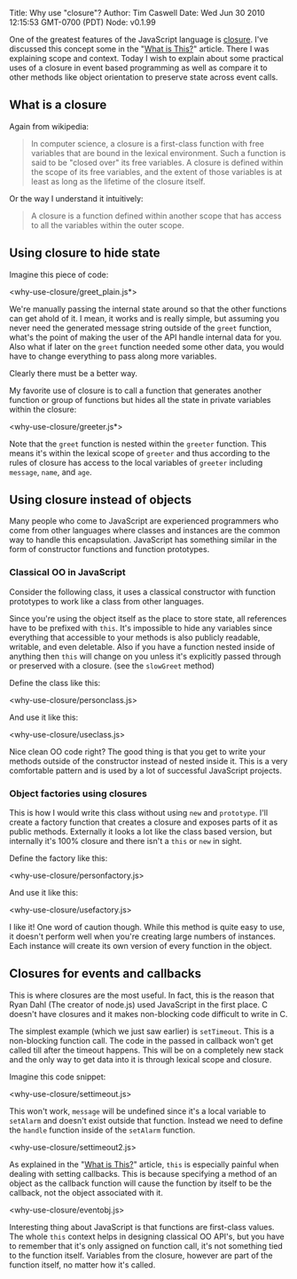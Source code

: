 Title: Why use "closure"?
Author: Tim Caswell
Date: Wed Jun 30 2010 12:15:53 GMT-0700 (PDT)
Node: v0.1.99

One of the greatest features of the JavaScript language is [closure][wikipedia-closure].  I've discussed this concept some in the "[What is This?](/what-is-this)" article.  There I was explaining scope and context.  Today I wish to explain about some practical uses of a closure in event based programming as well as compare it to other methods like object orientation to preserve state across event calls.

## What is a closure

Again from wikipedia:

> In computer science, a closure is a first-class function with free variables that are bound in the lexical environment. Such a function is said to be "closed over" its free variables. A closure is defined within the scope of its free variables, and the extent of those variables is at least as long as the lifetime of the closure itself.

Or the way I understand it intuitively:

> A closure is a function defined within another scope that has access to all the variables within the outer scope.


## Using closure to hide state

Imagine this piece of code:

<why-use-closure/greet_plain.js*>

We're manually passing the internal state around so that the other functions can get ahold of it. I mean, it works and is really simple, but assuming you never need the generated message string outside of the `greet` function, what's the point of making the user of the API handle internal data for you.  Also what if later on the `greet` function needed some other data, you would have to change everything to pass along more variables.

Clearly there must be a better way.

My favorite use of closure is to  call a function that generates another function or group of functions but hides all the state in private variables within the closure:


<why-use-closure/greeter.js*>

Note that the `greet` function is nested within the `greeter` function.  This means it's within the lexical scope of `greeter` and thus according to the rules of closure has access to the local variables of `greeter` including `message`, `name`, and `age`.

## Using closure instead of objects

Many people who come to JavaScript are experienced programmers who come from other languages where classes and instances are the common way to handle this encapsulation.  JavaScript has something similar in the form of constructor functions and function prototypes.

### Classical OO in JavaScript

Consider the following class, it uses a classical constructor with function prototypes to work like a class from other languages.

Since you're using the object itself as the place to store state, all references have to be prefixed with `this`.  It's impossible to hide any variables since everything that accessible to your methods is also publicly readable, writable, and even deletable.  Also if you have a function nested inside of anything then `this` will change on you unless it's explicitly passed through or preserved with a closure. (see the `slowGreet` method)

Define the class like this:

<why-use-closure/personclass.js>

And use it like this: 

<why-use-closure/useclass.js>

Nice clean OO code right?  The good thing is that you get to write your methods outside of the constructor instead of nested inside it.  This is a very comfortable pattern and is used by a lot of successful JavaScript projects.

### Object factories using closures

This is how I would write this class without using `new` and `prototype`.  I'll create a factory function that creates a closure and exposes parts of it as public methods.  Externally it looks a lot like the class based version, but internally it's 100% closure and there isn't a `this` or `new` in sight.

Define the factory like this:

<why-use-closure/personfactory.js>

And use it like this:

<why-use-closure/usefactory.js>

I like it!  One word of caution though.  While this method is quite easy to use, it doesn't perform well when you're creating large numbers of instances.  Each instance will create its own version of every function in the object.

## Closures for events and callbacks

This is where closures are the most useful.  In fact, this is the reason that Ryan Dahl (The creator of node.js) used JavaScript in the first place.  C doesn't have closures and it makes non-blocking code difficult to write in C.

The simplest example (which we just saw earlier) is `setTimeout`.  This is a non-blocking function call.  The code in the passed in callback won't get called till after the timeout happens.  This will be on a completely new stack and the only way to get data into it is through lexical scope and closure.

Imagine this code snippet:

<why-use-closure/settimeout.js>

This won't work, `message` will be undefined since it's a local variable to `setAlarm` and doesn't exist outside that function.  Instead we need to define the `handle` function inside of the `setAlarm` function.

<why-use-closure/settimeout2.js>

As explained in the "[What is This?](/what-is-this)" article, `this` is especially painful when dealing with setting callbacks.  This is because specifying a method of an object as the callback function will cause the function by itself to be the callback, not the object associated with it.

<why-use-closure/eventobj.js>

Interesting thing about JavaScript is that functions are first-class values.  The whole `this` context helps in designing classical OO API's, but you have to remember that it's only assigned on function call, it's not something tied to the function itself.  Variables from the closure, however are part of the function itself, no matter how it's called.


[wikipedia-closure]: http://en.wikipedia.org/wiki/Closure_(computer_science)